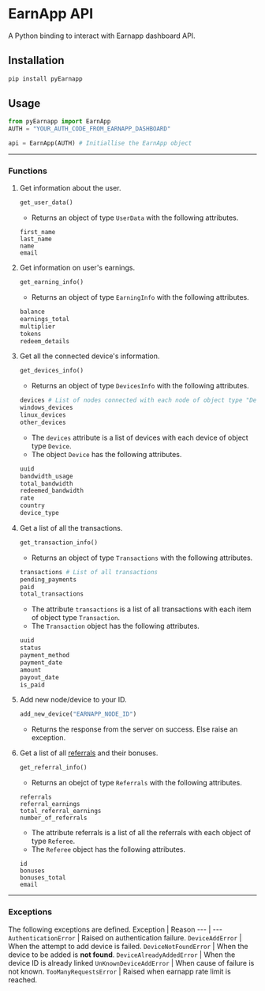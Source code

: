 # EarnApp API

A Python binding to interact with Earnapp dashboard API.

## Installation
```BASH
pip install pyEarnapp
```
## Usage
```PYTHON
from pyEarnapp import EarnApp
AUTH = "YOUR_AUTH_CODE_FROM_EARNAPP_DASHBOARD"

api = EarnApp(AUTH) # Initiallise the EarnApp object
```

---

### Functions
1. Get information about the user.
    ```PYTHON
    get_user_data()
    ```
    - Returns an object of type `UserData` with the following attributes.
    ```TXT
    first_name
    last_name
    name
    email
    ```

2. Get information on user's earnings.
    ```PYTHON
    get_earning_info()
    ```
    - Returns an object of type `EarningInfo` with the following attributes.
    ```PYTHON
    balance
    earnings_total
    multiplier
    tokens
    redeem_details
    ```

3. Get all the connected device's information.
    ```PYTHON
    get_devices_info()
    ```
    - Returns an object of type `DevicesInfo` with the following attributes.
    ```PYTHON
    devices # List of nodes connected with each node of object type "Device"
    windows_devices
    linux_devices
    other_devices
    ```
    - The `devices` attribute is a list of devices with each device of object type `Device`.
    - The object `Device` has the following attributes.
    ```PYTHON
    uuid
    bandwidth_usage
    total_bandwidth
    redeemed_bandwidth
    rate
    country
    device_type
    ```
4. Get a list of all the transactions.
    ```PYTHON
    get_transaction_info()
    ```
    - Returns an object of type `Transactions` with the following attributes.
    ```PYTHON
    transactions # List of all transactions
    pending_payments
    paid
    total_transactions
    ```
    - The attribute `transactions` is a list of all transactions with each item of object type `Transaction`.
    - The `Transaction` object has the following attributes.
    ```PYTHON
    uuid
    status
    payment_method
    payment_date
    amount
    payout_date
    is_paid
    ```

5. Add new node/device to your ID.
    ```PYTHON
    add_new_device("EARNAPP_NODE_ID")
    ```
    - Returns the response from the server on success. Else raise an exception.

6. Get a list of all [referrals](https://earnapp.com/i/GBAVJMH) and their bonuses.
    ```PYTHON
    get_referral_info()
    ```
    - Returns an obejct of type `Referrals` with the following attributes.
    ```TXT
    referrals
    referral_earnings
    total_referral_earnings
    number_of_referrals
    ```
    - The attribute referrals is a list of all the referrals with each object of type `Referee`.
    - The `Referee` object has the following attributes.
    ```TXT
    id
    bonuses
    bonuses_total
    email
    ```

---

### Exceptions
The following exceptions are defined.
Exception | Reason
--- | ---
`AuthenticationError` | Raised on authentication failure.
`DeviceAddError` | When the attempt to add device is failed.
`DeviceNotFoundError` | When the device to be added is **not found**.
`DeviceAlreadyAddedError` | When the device ID is already linked
`UnKnownDeviceAddError` | When cause of failure is not known.
`TooManyRequestsError` | Raised when earnapp rate limit is reached.